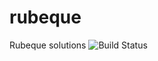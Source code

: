 rubeque
=======

Rubeque solutions
![Build Status][BS img]

[BS img]: https://api.travis-ci.org/snop-snov/rubeque.png?branch=master

